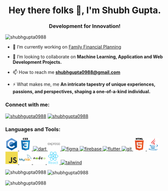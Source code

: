 <h1 align="center">Hey there folks 👋, I'm Shubh Gupta.</h1>
<h3 align="center">Development for Innovation!</h3>

<p align="left"> <img src="https://komarev.com/ghpvc/?username=shubhgupta0988&label=Profile%20views&color=0e75b6&style=flat" alt="shubhgupta0988" /> </p>

- 🔭 I’m currently working on [Family Financial Planning](https://github.com/shubhgupta0988/Family-Financial-PLanning)

- 👯 I’m looking to collaborate on **Machine Learning, Application and Web Development Projects.**

- 📫 How to reach me **shubhgupta0988@gmail.com**

- ⚡ What makes me, me **An intricate tapestry of unique experiences, passions, and perspectives, shaping a one-of-a-kind individual.**

<h3 align="left">Connect with me:</h3>
<p align="left">
<a href="https://linkedin.com/in/shubhgupta0988" target="blank"><img align="center" src="https://raw.githubusercontent.com/shubhgupta0988/github-profile-readme-generator/master/src/images/icons/Social/linked-in-alt.svg" alt="shubhgupta0988" height="30" width="40" /></a>
<a href="https://instagram.com/shubhgupta0988" target="blank"><img align="center" src="https://raw.githubusercontent.com/shubhgupta0988/github-profile-readme-generator/master/src/images/icons/Social/instagram.svg" alt="shubhgupta0988" height="30" width="40" /></a>
</p>

<h3 align="left">Languages and Tools:</h3>
<p align="left"> <a href="https://www.cprogramming.com/" target="_blank" rel="noreferrer"> <img src="https://raw.githubusercontent.com/devicons/devicon/master/icons/c/c-original.svg" alt="c" width="40" height="40"/> </a> <a href="https://www.w3schools.com/css/" target="_blank" rel="noreferrer"> <img src="https://raw.githubusercontent.com/devicons/devicon/master/icons/css3/css3-original-wordmark.svg" alt="css3" width="40" height="40"/> </a> <a href="https://dart.dev" target="_blank" rel="noreferrer"> <img src="https://www.vectorlogo.zone/logos/dartlang/dartlang-icon.svg" alt="dart" width="40" height="40"/> </a> <a href="https://expressjs.com" target="_blank" rel="noreferrer"> <img src="https://raw.githubusercontent.com/devicons/devicon/master/icons/express/express-original-wordmark.svg" alt="express" width="40" height="40"/> </a> <a href="https://www.figma.com/" target="_blank" rel="noreferrer"> <img src="https://www.vectorlogo.zone/logos/figma/figma-icon.svg" alt="figma" width="40" height="40"/> </a> <a href="https://firebase.google.com/" target="_blank" rel="noreferrer"> <img src="https://www.vectorlogo.zone/logos/firebase/firebase-icon.svg" alt="firebase" width="40" height="40"/> </a> <a href="https://flutter.dev" target="_blank" rel="noreferrer"> <img src="https://www.vectorlogo.zone/logos/flutterio/flutterio-icon.svg" alt="flutter" width="40" height="40"/> </a> <a href="https://git-scm.com/" target="_blank" rel="noreferrer"> <img src="https://www.vectorlogo.zone/logos/git-scm/git-scm-icon.svg" alt="git" width="40" height="40"/> </a> <a href="https://www.w3.org/html/" target="_blank" rel="noreferrer"> <img src="https://raw.githubusercontent.com/devicons/devicon/master/icons/html5/html5-original-wordmark.svg" alt="html5" width="40" height="40"/> </a> <a href="https://www.java.com" target="_blank" rel="noreferrer"> <img src="https://raw.githubusercontent.com/devicons/devicon/master/icons/java/java-original.svg" alt="java" width="40" height="40"/> </a> <a href="https://developer.mozilla.org/en-US/docs/Web/JavaScript" target="_blank" rel="noreferrer"> <img src="https://raw.githubusercontent.com/devicons/devicon/master/icons/javascript/javascript-original.svg" alt="javascript" width="40" height="40"/> </a> <a href="https://www.mysql.com/" target="_blank" rel="noreferrer"> <img src="https://raw.githubusercontent.com/devicons/devicon/master/icons/mysql/mysql-original-wordmark.svg" alt="mysql" width="40" height="40"/> </a> <a href="https://nodejs.org" target="_blank" rel="noreferrer"> <img src="https://raw.githubusercontent.com/devicons/devicon/master/icons/nodejs/nodejs-original-wordmark.svg" alt="nodejs" width="40" height="40"/> </a> <a href="https://reactjs.org/" target="_blank" rel="noreferrer"> <img src="https://raw.githubusercontent.com/devicons/devicon/master/icons/react/react-original-wordmark.svg" alt="react" width="40" height="40"/> </a> <a href="https://tailwindcss.com/" target="_blank" rel="noreferrer"> <img src="https://www.vectorlogo.zone/logos/tailwindcss/tailwindcss-icon.svg" alt="tailwind" width="40" height="40"/> </a> </p>

<p><img align="left" src="https://github-readme-stats.vercel.app/api/top-langs?username=shubhgupta0988&show_icons=true&locale=en&layout=compact" alt="shubhgupta0988" /></p>

<p>&nbsp;<img align="center" src="https://github-readme-stats.vercel.app/api?username=shubhgupta0988&show_icons=true&locale=en" alt="shubhgupta0988" /></p>

<p><img align="center" src="https://github-readme-streak-stats.herokuapp.com/?user=shubhgupta0988&" alt="shubhgupta0988" /></p>
